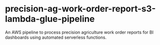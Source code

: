 # precision-ag-work-order-report-s3-lambda-glue-pipeline
An AWS pipeline to process precision agriculture work order reports for BI dashboards using automated serverless functions.
